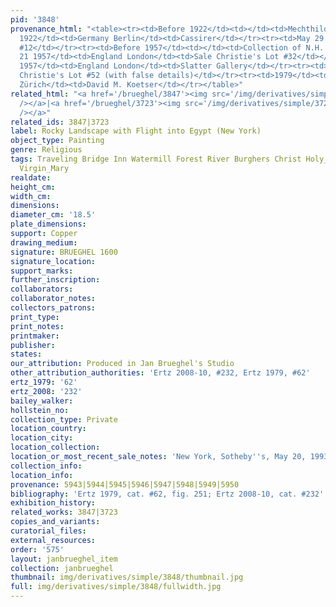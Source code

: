 ```yaml
---
pid: '3848'
provenance_html: "<table><tr><td>Before 1922</td><td></td><td>Mechthilde Lichnowsky</td></tr><tr><td>Before
  1922</td><td>Germany Berlin</td><td>Cassirer</td></tr><tr><td>May 29 1922</td><td></td><td>Helbing
  #12</td></tr><tr><td>Before 1957</td><td></td><td>Collection of N.H. Marder</td></tr><tr><td>Jun
  21 1957</td><td>England London</td><td>Sale Christie's Lot #32</td></tr><tr><td>After
  1957</td><td>England London</td><td>Slatter Gallery</td></tr><tr><td>Apr 2 1976</td><td></td><td>Sale
  Christie's Lot #52 (with false details)</td></tr><tr><td>1979</td><td>Switzerland
  Zürich</td><td>David M. Koetser</td></tr></table>"
related_html: "<a href='/brueghel/3847'><img src='/img/derivatives/simple/3847/thumbnail.jpg'
  /></a>|<a href='/brueghel/3723'><img src='/img/derivatives/simple/3723/thumbnail.jpg'
  /></a>"
related_ids: 3847|3723
label: Rocky Landscape with Flight into Egypt (New York)
object_type: Painting
genre: Religious
tags: Traveling Bridge Inn Watermill Forest River Burghers Christ Holy_family New_Testament
  Virgin_Mary
realdate:
height_cm:
width_cm:
dimensions:
diameter_cm: '18.5'
plate_dimensions:
support: Copper
drawing_medium:
signature: BRUEGHEL 1600
signature_location:
support_marks:
further_inscription:
collaborators:
collaborator_notes:
collectors_patrons:
print_type:
print_notes:
printmaker:
publisher:
states:
our_attribution: Produced in Jan Brueghel's Studio
other_attribution_authorities: 'Ertz 2008-10, #232, Ertz 1979, #62'
ertz_1979: '62'
ertz_2008: '232'
bailey_walker:
hollstein_no:
collection_type: Private
location_country:
location_city:
location_collection:
location_or_most_recent_sale_notes: 'New York, Sotheby''s, May 20, 1993, #25'
collection_info:
location_info:
provenance: 5943|5944|5945|5946|5947|5948|5949|5950
bibliography: 'Ertz 1979, cat. #62, fig. 251; Ertz 2008-10, cat. #232'
exhibition_history:
related_works: 3847|3723
copies_and_variants:
curatorial_files:
external_resources:
order: '575'
layout: janbrueghel_item
collection: janbrueghel
thumbnail: img/derivatives/simple/3848/thumbnail.jpg
full: img/derivatives/simple/3848/fullwidth.jpg
---
```

